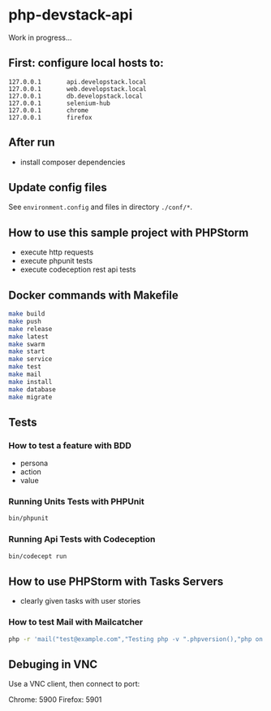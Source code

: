 # php-devstack-api

Work in progress...

## First: configure local hosts to:
```
127.0.0.1		api.developstack.local
127.0.0.1		web.developstack.local
127.0.0.1		db.developstack.local
127.0.0.1		selenium-hub
127.0.0.1		chrome
127.0.0.1		firefox
```


## After run
- install composer dependencies

## Update config files
See ``environment.config`` and files in directory ``./conf/*``.

## How to use this sample project with PHPStorm
- execute http requests
- execute phpunit tests
- execute codeception rest api tests

## Docker commands with Makefile

```bash
make build
make push
make release
make latest
make swarm
make start
make service
make test
make mail
make install
make database
make migrate
```

## Tests

### How to test a feature with BDD
- persona
- action
- value

### Running Units Tests with PHPUnit
```bash
bin/phpunit
```

### Running Api Tests with Codeception
```bash
bin/codecept run
```

## How to use PHPStorm with Tasks Servers
- clearly given tasks with user stories

### How to test Mail with Mailcatcher
```bash
php -r 'mail("test@example.com","Testing php -v ".phpversion(),"php on ".gethostname());'
```

## Debuging in VNC
Use a VNC client, then connect to port:

Chrome: 5900
Firefox: 5901
